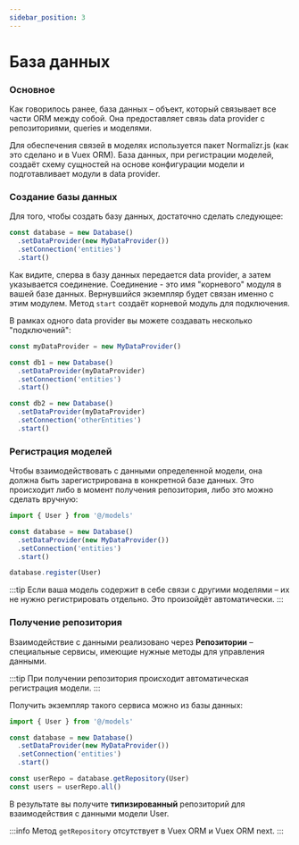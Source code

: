 ```yaml
---
sidebar_position: 3
---
```

# База данных

### Основное

Как говорилось ранее, база данных – объект, который 
связывает все части ORM между собой. Она предоставляет
связь data provider с репозиториями, queries и моделями.

Для обеспечения связей в моделях используется пакет 
Normalizr.js (как это сделано и в Vuex ORM). База данных,
при регистрации моделей, создаёт схему сущностей на основе
конфигурации модели и подготавливает модули в data provider. 

### Создание базы данных

Для того, чтобы создать базу данных, достаточно сделать следующее:

```typescript
const database = new Database()
  .setDataProvider(new MyDataProvider())
  .setConnection('entities')
  .start()
```

Как видите, сперва в базу данных передается data provider, 
а затем указывается соединение. Соединение - это имя 
"корневого" модуля в вашей базе данных. Вернувшийся 
экземпляр будет связан именно с этим модулем. 
Метод `start` создаёт корневой модуль для подключения.

В рамках одного data provider вы можете создавать несколько
"подключений":

```typescript
const myDataProvider = new MyDataProvider()

const db1 = new Database()
  .setDataProvider(myDataProvider)
  .setConnection('entities')
  .start()

const db2 = new Database()
  .setDataProvider(myDataProvider)
  .setConnection('otherEntities')
  .start()
```

### Регистрация моделей

Чтобы взаимодействовать с данными определенной модели, 
она должна быть зарегистрирована в конкретной базе 
данных. Это происходит либо в момент получения репозитория,
либо это можно сделать вручную: 

```typescript
import { User } from '@/models'

const database = new Database()
  .setDataProvider(new MyDataProvider())
  .setConnection('entities')
  .start()

database.register(User)
```

:::tip
Если ваша модель содержит в себе связи с другими моделями – 
их не нужно регистрировать отдельно. Это произойдёт автоматически.
:::

### Получение репозитория
Взаимодействие с данными реализовано через **Репозитории** – 
специальные сервисы, имеющие нужные методы для управления данными.

:::tip
При получении репозитория происходит автоматическая регистрация
модели.
:::

Получить экземпляр такого сервиса можно из базы данных: 

```typescript
import { User } from '@/models'

const database = new Database()
  .setDataProvider(new MyDataProvider())
  .setConnection('entities')
  .start()

const userRepo = database.getRepository(User)
const users = userRepo.all()
```

В результате вы получите **типизированный** репозиторий 
для взаимодействия с данными модели User.

:::info
Метод `getRepository` отсутствует в Vuex ORM и Vuex ORM next.
:::
